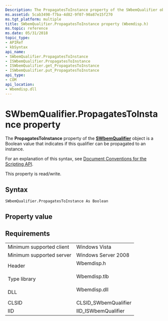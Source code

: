 ```yaml
---
Description: The PropagatesToInstance property of the SWbemQualifier object is a Boolean value that indicates if this qualifier can be propagated to an instance.
ms.assetid: 5cab3498-f7ba-4d82-9f07-90a87e15f270
ms.tgt_platform: multiple
title: SWbemQualifier.PropagatesToInstance property (Wbemdisp.h)
ms.topic: reference
ms.date: 05/31/2018
topic_type: 
- APIRef
- kbSyntax
api_name: 
- SWbemQualifier.PropagatesToInstance
- ISWbemQualifier.PropagatesToInstance
- ISWbemQualifier.get_PropagatesToInstance
- ISWbemQualifier.put_PropagatesToInstance
api_type: 
- COM
api_location: 
- Wbemdisp.dll
---
```


# SWbemQualifier.PropagatesToInstance property

The **PropagatesToInstance** property of the [**SWbemQualifier**](swbemqualifier.md) object is a Boolean value that indicates if this qualifier can be propagated to an instance.

For an explanation of this syntax, see [Document Conventions for the Scripting API](document-conventions-for-the-scripting-api.md).

This property is read/write.

## Syntax


```VB
SWbemQualifier.PropagatesToInstance As Boolean
```



## Property value

## Requirements



|                                     |                                                                                         |
|-------------------------------------|-----------------------------------------------------------------------------------------|
| Minimum supported client<br/> | Windows Vista<br/>                                                                |
| Minimum supported server<br/> | Windows Server 2008<br/>                                                          |
| Header<br/>                   | <dl> <dt>Wbemdisp.h</dt> </dl>   |
| Type library<br/>             | <dl> <dt>Wbemdisp.tlb</dt> </dl> |
| DLL<br/>                      | <dl> <dt>Wbemdisp.dll</dt> </dl> |
| CLSID<br/>                    | CLSID\_SWbemQualifier<br/>                                                        |
| IID<br/>                      | IID\_ISWbemQualifier<br/>                                                         |



 

 




